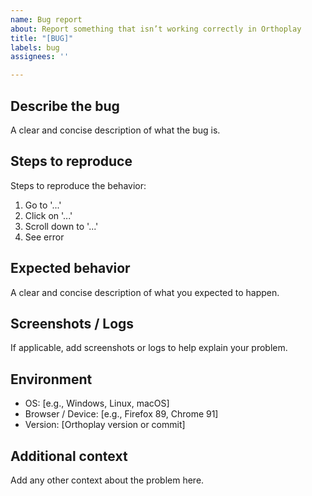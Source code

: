 ```yaml
---
name: Bug report
about: Report something that isn’t working correctly in Orthoplay
title: "[BUG]"
labels: bug
assignees: ''

---
```


## Describe the bug
A clear and concise description of what the bug is.

## Steps to reproduce
Steps to reproduce the behavior:
1. Go to '...'
2. Click on '...'
3. Scroll down to '...'
4. See error

## Expected behavior
A clear and concise description of what you expected to happen.

## Screenshots / Logs
If applicable, add screenshots or logs to help explain your problem.

## Environment
- OS: [e.g., Windows, Linux, macOS]
- Browser / Device: [e.g., Firefox 89, Chrome 91]
- Version: [Orthoplay version or commit]

## Additional context
Add any other context about the problem here.
